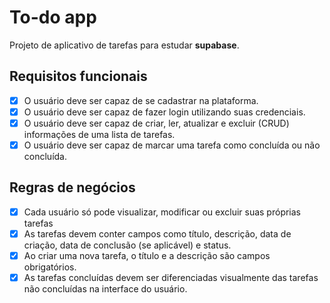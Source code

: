 # To-do app

Projeto de aplicativo de tarefas para estudar **supabase**.

## Requisitos funcionais

- [x] O usuário deve ser capaz de se cadastrar na plataforma.
- [x] O usuário deve ser capaz de fazer login utilizando suas credenciais.
- [x] O usuário deve ser capaz de criar, ler, atualizar e excluir (CRUD) informações de uma lista de tarefas.
- [x] O usuário deve ser capaz de marcar uma tarefa como concluída ou não concluída.

## Regras de negócios

- [x] Cada usuário só pode visualizar, modificar ou excluir suas próprias tarefas
- [x] As tarefas devem conter campos como título, descrição, data de criação, data de conclusão (se aplicável) e status.
- [x] Ao criar uma nova tarefa, o título e a descrição são campos obrigatórios.
- [x] As tarefas concluídas devem ser diferenciadas visualmente das tarefas não concluídas na interface do usuário.
